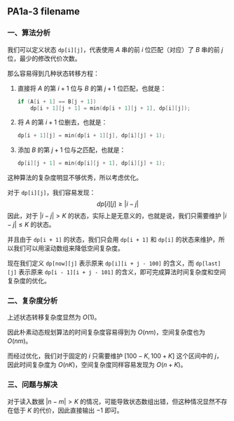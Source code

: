 ## PA1a-3 filename

### 一、算法分析

我们可以定义状态 `dp[i][j]`，代表使用 $A$ 串的前 $i$ 位匹配（对应）了 $B$ 串的前 $j$ 位，最少的修改代价次数。

那么容易得到几种状态转移方程：

1. 直接将 $A$ 的第 $i + 1$ 位与 $B$ 的第 $j + 1$ 位匹配，也就是：

   ```cpp
   if (A[i + 1] == B[j + 1])
       dp[i + 1][j + 1] = min(dp[i + 1][j + 1], dp[i][j]);
   ```

2. 将 $A$ 的第 $i + 1$ 位删去，也就是：

   ```cpp
   dp[i + 1][j] = min(dp[i + 1][j], dp[i][j] + 1);
   ```

3. 添加 $B$ 的第 $j + 1$ 位与之匹配，也就是：

   ```cpp
   dp[i][j + 1] = min(dp[i][j + 1], dp[i][j] + 1);
   ```

这种算法的复杂度明显不够优秀，所以考虑优化。

对于 `dp[i][j]`，我们容易发现：
$$
dp[i][j] \ge |i - j|
$$
因此，对于 $|i - j| > K$ 的状态，实际上是无意义的，也就是说，我们只需要维护 $|i - j| \le K$ 的状态。

并且由于 `dp[i + 1]` 的状态，我们只会用 `dp[i + 1]` 和 `dp[i]` 的状态来维护，所以我们可以用滚动数组来降低空间复杂度。

现在我们定义 `dp[now][j]` 表示原来 `dp[i][i + j - 100]` 的含义，而 `dp[last][j]` 表示原来 `dp[i - 1][i + j - 101]` 的含义，即可完成算法时间复杂度和空间复杂度的优化。

### 二、复杂度分析

上述状态转移复杂度显然为 $O(1)$。

因此朴素动态规划算法的时间复杂度容易得到为 $O(nm)$，空间复杂度也为 $O(nm)$。

而经过优化，我们对于固定的 $i$ 只需要维护 $[100 - K, 100 +K]$ 这个区间中的 $j$，因此时间复杂度为 $O(nK)$，空间复杂度同样容易发现为 $O(n + K)$。

### 三、问题与解决

对于读入数据 $|n - m| > K$ 的情况，可能导致状态数组出错，但这种情况显然不存在低于 $K$ 的代价，因此直接输出 $-1$ 即可。

